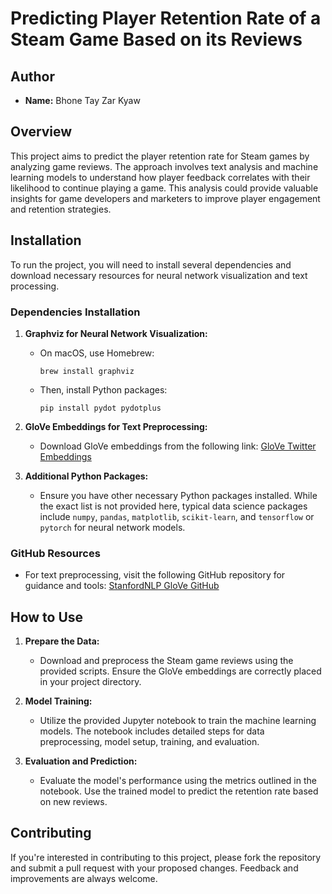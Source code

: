 # Predicting Player Retention Rate of a Steam Game Based on its Reviews

## Author

- **Name:** Bhone Tay Zar Kyaw

## Overview

This project aims to predict the player retention rate for Steam games by analyzing game reviews. The approach involves text analysis and machine learning models to understand how player feedback correlates with their likelihood to continue playing a game. This analysis could provide valuable insights for game developers and marketers to improve player engagement and retention strategies.

## Installation

To run the project, you will need to install several dependencies and download necessary resources for neural network visualization and text processing.

### Dependencies Installation

1. **Graphviz for Neural Network Visualization:**
   - On macOS, use Homebrew:
     ```shell
     brew install graphviz
     ```
   - Then, install Python packages:
     ```shell
     pip install pydot pydotplus
     ```

2. **GloVe Embeddings for Text Preprocessing:**
   - Download GloVe embeddings from the following link:
     [GloVe Twitter Embeddings](https://huggingface.co/stanfordnlp/glove/resolve/main/glove.twitter.27B.zip)

3. **Additional Python Packages:**
   - Ensure you have other necessary Python packages installed. While the exact list is not provided here, typical data science packages include `numpy`, `pandas`, `matplotlib`, `scikit-learn`, and `tensorflow` or `pytorch` for neural network models.

### GitHub Resources

- For text preprocessing, visit the following GitHub repository for guidance and tools:
  [StanfordNLP GloVe GitHub](https://github.com/stanfordnlp/GloVe)

## How to Use

1. **Prepare the Data:**
   - Download and preprocess the Steam game reviews using the provided scripts. Ensure the GloVe embeddings are correctly placed in your project directory.

2. **Model Training:**
   - Utilize the provided Jupyter notebook to train the machine learning models. The notebook includes detailed steps for data preprocessing, model setup, training, and evaluation.

3. **Evaluation and Prediction:**
   - Evaluate the model's performance using the metrics outlined in the notebook. Use the trained model to predict the retention rate based on new reviews.

## Contributing

If you're interested in contributing to this project, please fork the repository and submit a pull request with your proposed changes. Feedback and improvements are always welcome.

